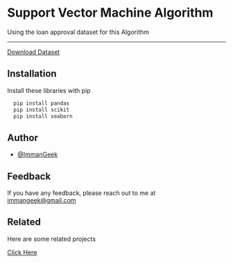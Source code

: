 
# Support Vector Machine Algorithm

Using the loan approval dataset for this Algorithm
___
[Download Dataset](https://raw.githubusercontent.com/immangeek/Machine-Learning-Models/main/Support%20Vector%20Machine%20Algorithm/loan.csv)



## Installation

Install these libraries with pip

```bash
  pip install pandas
  pip install scikit
  pip install seaborn
```
    
## Author

- [@ImmanGeek](https://www.linkedin.com/in/immangeek/)


## Feedback

If you have any feedback, please reach out to me at immangeek@gmail.com


## Related

Here are some related projects

[Click Here](https://github.com/immangeek?tab=repositories)

